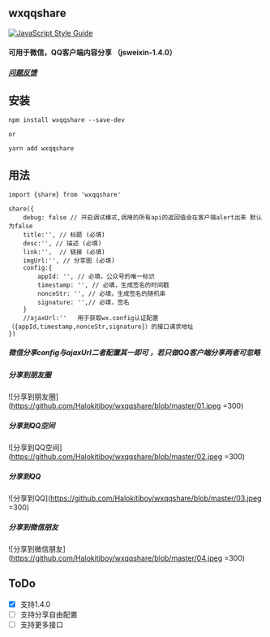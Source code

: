 ## wxqqshare


[![JavaScript Style Guide](https://img.shields.io/badge/code_style-standard-brightgreen.svg)](https://standardjs.com)

#### 可用于微信，QQ客户端内容分享 （jsweixin-1.4.0）
##### [问题反馈](https://github.com/Halokitiboy/wxqqshare/issues)

## 安装
```
npm install wxqqshare --save-dev

or

yarn add wxqqshare

```
## 用法
```
import {share} from 'wxqqshare'

share({
    debug: false // 开启调试模式,调用的所有api的返回值会在客户端alert出来 默认为false
    title:'', // 标题 (必填)
    desc:'', // 描述 (必填)
    link:'',  // 链接 (必填)
    imgUrl:'', // 分享图 (必填)
    config:{
        appId: '', // 必填，公众号的唯一标识
        timestamp: '', // 必填，生成签名的时间戳
        nonceStr: '', // 必填，生成签名的随机串
        signature: '',// 必填，签名
    }
    //ajaxUrl:''   用于获取wx.config认证配置（{appId,timestamp,nonceStr,signature}）的接口请求地址 
})
```
##### 微信分享config与ajaxUrl二者配置其一即可 ，若只做QQ客户端分享两者可忽略

##### 分享到朋友圈
![分享到朋友圈](https://github.com/Halokitiboy/wxqqshare/blob/master/01.jpeg =300)
##### 分享到QQ空间
![分享到QQ空间](https://github.com/Halokitiboy/wxqqshare/blob/master/02.jpeg =300)
##### 分享到QQ
![分享到QQ](https://github.com/Halokitiboy/wxqqshare/blob/master/03.jpeg =300)
##### 分享到微信朋友
![分享到微信朋友](https://github.com/Halokitiboy/wxqqshare/blob/master/04.jpeg =300)

## ToDo
- [x] 支持1.4.0
- [ ] 支持分享自由配置
- [ ] 支持更多接口
